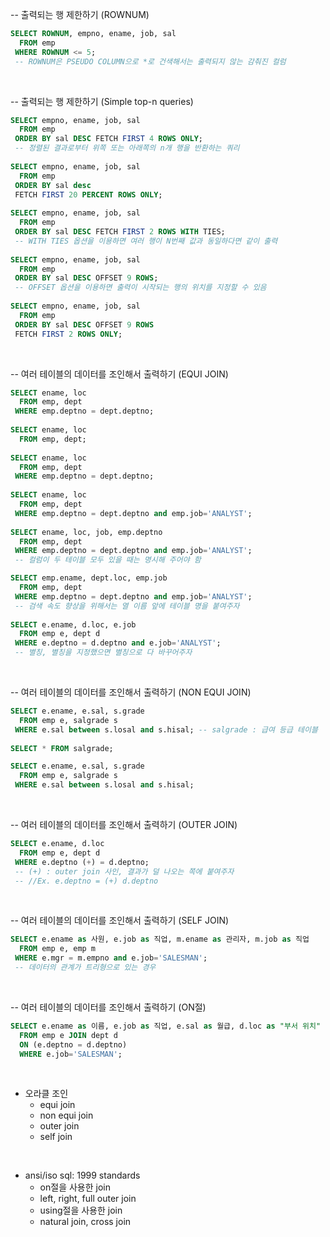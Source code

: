 -- 출력되는 행 제한하기 (ROWNUM)
```sql 
SELECT ROWNUM, empno, ename, job, sal 
  FROM emp
 WHERE ROWNUM <= 5; 
 -- ROWNUM은 PSEUDO COLUMN으로 *로 건색해서는 출력되지 않는 감춰진 컬럼
```

<br>

-- 출력되는 행 제한하기 (Simple top-n queries)
```sql
SELECT empno, ename, job, sal
  FROM emp
 ORDER BY sal DESC FETCH FIRST 4 ROWS ONLY; 
 -- 정렬된 결과로부터 위쪽 또는 아래쪽의 n개 행을 반환하는 쿼리
 
SELECT empno, ename, job, sal 
  FROM emp
 ORDER BY sal desc 
 FETCH FIRST 20 PERCENT ROWS ONLY;
 
SELECT empno, ename, job, sal 
  FROM emp
 ORDER BY sal DESC FETCH FIRST 2 ROWS WITH TIES; 
 -- WITH TIES 옵션을 이용하면 여러 행이 N번째 값과 동일하다면 같이 출력
 
SELECT empno, ename, job, sal 
  FROM emp
 ORDER BY sal DESC OFFSET 9 ROWS; 
 -- OFFSET 옵션을 이용하면 출력이 시작되는 행의 위치를 지정할 수 있음
 
SELECT empno, ename, job, sal 
  FROM emp 
 ORDER BY sal DESC OFFSET 9 ROWS 
 FETCH FIRST 2 ROWS ONLY;
```

<br>

-- 여러 테이블의 데이터를 조인해서 출력하기 (EQUI JOIN) 
```sql 
SELECT ename, loc 
  FROM emp, dept 
 WHERE emp.deptno = dept.deptno;
 
SELECT ename, loc 
  FROM emp, dept;
  
SELECT ename, loc 
  FROM emp, dept
 WHERE emp.deptno = dept.deptno;
 
SELECT ename, loc 
  FROM emp, dept
 WHERE emp.deptno = dept.deptno and emp.job='ANALYST';
 
SELECT ename, loc, job, emp.deptno 
  FROM emp, dept
 WHERE emp.deptno = dept.deptno and emp.job='ANALYST'; 
 -- 컬럼이 두 테이블 모두 있을 때는 명시해 주어야 함

SELECT emp.ename, dept.loc, emp.job 
  FROM emp, dept 
 WHERE emp.deptno = dept.deptno and emp.job='ANALYST'; 
 -- 검색 속도 향상을 위해서는 열 이름 앞에 테이블 명을 붙여주자
 
SELECT e.ename, d.loc, e.job 
  FROM emp e, dept d 
 WHERE e.deptno = d.deptno and e.job='ANALYST'; 
 -- 별칭, 별칭을 지정했으면 별칭으로 다 바꾸어주자
```

<br>

-- 여러 테이블의 데이터를 조인해서 출력하기 (NON EQUI JOIN) 

```sql
SELECT e.ename, e.sal, s.grade 
  FROM emp e, salgrade s 
 WHERE e.sal between s.losal and s.hisal; -- salgrade : 급여 등급 테이블
 
SELECT * FROM salgrade;

SELECT e.ename, e.sal, s.grade 
  FROM emp e, salgrade s 
 WHERE e.sal between s.losal and s.hisal;
```

<br>

-- 여러 테이블의 데이터를 조인해서 출력하기 (OUTER JOIN) 
```sql
SELECT e.ename, d.loc 
  FROM emp e, dept d 
 WHERE e.deptno (+) = d.deptno; 
 -- (+) : outer join 사인, 결과가 덜 나오는 쪽에 붙여주자 
 -- //Ex. e.deptno = (+) d.deptno
```

<br>

-- 여러 테이블의 데이터를 조인해서 출력하기 (SELF JOIN) 
```sql
SELECT e.ename as 사원, e.job as 직업, m.ename as 관리자, m.job as 직업 
  FROM emp e, emp m 
 WHERE e.mgr = m.empno and e.job='SALESMAN'; 
 -- 데이터의 관계가 트리형으로 있는 경우
```

<br>

-- 여러 테이블의 데이터를 조인해서 출력하기 (ON절)
```sql
SELECT e.ename as 이름, e.job as 직업, e.sal as 월급, d.loc as "부서 위치" 
  FROM emp e JOIN dept d 
  ON (e.deptno = d.deptno) 
  WHERE e.job='SALESMAN';
```

<br>

-  오라클 조인
    - equi join 
    - non equi join 
    - outer join 
    - self join

<br>

- ansi/iso sql: 1999 standards
    - on절을 사용한 join 
    - left, right, full outer join
    - using절을 사용한 join
    - natural join, cross join